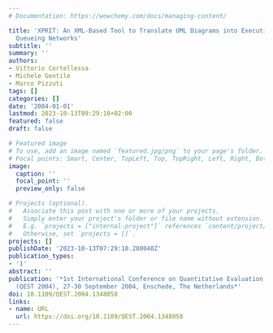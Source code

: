```yaml
---
# Documentation: https://wowchemy.com/docs/managing-content/

title: 'XPRIT: An XML-Based Tool to Translate UML Diagrams into Execution Graphs and
  Queueing Networks'
subtitle: ''
summary: ''
authors:
- Vittorio Cortellessa
- Michele Gentile
- Marco Pizzuti
tags: []
categories: []
date: '2004-01-01'
lastmod: 2023-10-13T09:29:10+02:00
featured: false
draft: false

# Featured image
# To use, add an image named `featured.jpg/png` to your page's folder.
# Focal points: Smart, Center, TopLeft, Top, TopRight, Left, Right, BottomLeft, Bottom, BottomRight.
image:
  caption: ''
  focal_point: ''
  preview_only: false

# Projects (optional).
#   Associate this post with one or more of your projects.
#   Simply enter your project's folder or file name without extension.
#   E.g. `projects = ["internal-project"]` references `content/project/deep-learning/index.md`.
#   Otherwise, set `projects = []`.
projects: []
publishDate: '2023-10-13T07:29:10.280040Z'
publication_types:
- '1'
abstract: ''
publication: '*1st International Conference on Quantitative Evaluation of Systems
  (QEST 2004), 27-30 September 2004, Enschede, The Netherlands*'
doi: 10.1109/QEST.2004.1348058
links:
- name: URL
  url: https://doi.org/10.1109/QEST.2004.1348058
---
```

